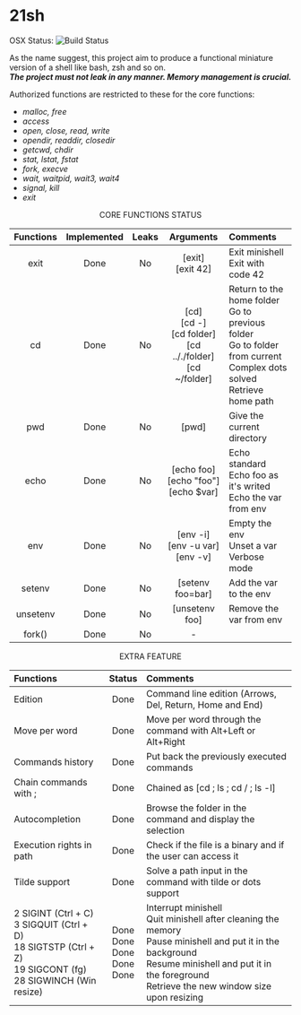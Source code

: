 # 21sh

OSX Status: ![Build Status](https://travis-ci.org/m600x/minishell.svg?branch=master)

As the name suggest, this project aim to produce a functional miniature version of a shell like bash, zsh and so on.  
***The project must not leak in any manner. Memory management is crucial.***

Authorized functions are restricted to these for the core functions:
 - *malloc, free*
 - *access*
 - *open, close, read, write*
 - *opendir, readdir, closedir*
 - *getcwd, chdir*
 - *stat, lstat, fstat*
 - *fork, execve*
 - *wait, waitpid, wait3, wait4*
 - *signal, kill*
 - *exit*

<p align="center">CORE FUNCTIONS STATUS</p>

|Functions|Implemented|Leaks|Arguments|Comments
|:-:|:-:|:-:|:-:|:--
|exit|Done|No|[exit]<br>[exit 42]|Exit minishell<br>Exit with code 42
|cd|Done|No|[cd]<br>[cd -]<br>[cd folder]<br>[cd .././folder]<br>[cd ~/folder]|Return to the home folder<br>Go to previous folder<br>Go to folder from current<br>Complex dots solved<br>Retrieve home path
|pwd|Done|No|[pwd]|Give the current directory
|echo|Done|No|[echo foo]<br>[echo "foo"]<br>[echo $var]|Echo standard<br>Echo foo as it's writed<br>Echo the var from env
|env|Done|No|[env -i]<br>[env -u var]<br>[env -v]|Empty the env<br>Unset a var<br>Verbose mode
|setenv|Done|No|[setenv foo=bar]|Add the var to the env
|unsetenv|Done|No|[unsetenv foo]|Remove the var from env
|fork()|Done|No|-|

<p align="center">EXTRA FEATURE</p>

|Functions|Status|Comments
|:--|:-:|:--
|Edition|Done|Command line edition (Arrows, Del, Return, Home and End)
|Move per word|Done|Move per word through the command with Alt+Left or Alt+Right
|Commands history|Done|Put back the previously executed commands
|Chain commands with ;|Done|Chained as [cd ; ls ; cd / ; ls -l]
|Autocompletion|Done|Browse the folder in the command and display the selection
|Execution rights in path|Done|Check if the file is a binary and if the user can access it
|Tilde support|Done|Solve a path input in the command with tilde or dots support
|2 SIGINT (Ctrl + C)<br>3 SIGQUIT (Ctrl + D)<br>18 SIGTSTP (Ctrl + Z)<br>19 SIGCONT (fg)<br>28 SIGWINCH (Win resize)|Done<br>Done<br>Done<br>Done<br>Done|Interrupt minishell<br>Quit minishell after cleaning the memory<br>Pause minishell and put it in the background<br>Resume minishell and put it in the foreground<br>Retrieve the new window size upon resizing
